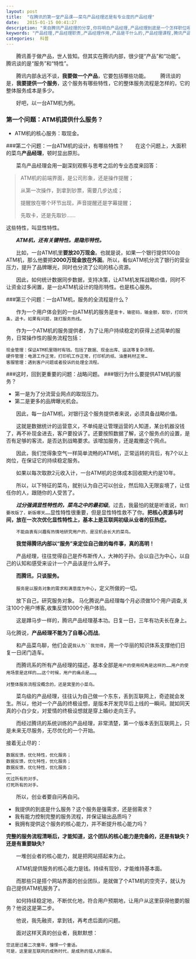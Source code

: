 ```yaml
---
layout: post
title:  "在腾讯的第一堂产品课——菜鸟产品经理还是有专业度的产品经理"
date:   2015-01-15 00:41:27
description: "来自腾讯产品经理的分享,你将明白产品经理,产品经理到底是一个怎样职位呢?他的主要职责是什么?一个刚入行的产品经理,甚至一个资深产品经理或多或少对该职位都会有某种迷惑。相信你能从这里得到收获。"
keywords: "产品经理,产品经理职责,产品经理作用,产品是干什么的,产品经理课程,腾讯产品经理,腾讯产品培训"
categories:  科普
---
```

&#160; &#160; &#160; &#160;腾讯善于做产品，世人皆知。但其实在腾讯内部，很少提“产品”和“功能”。
腾讯谈的是“服务”和“特性”。
 
&#160; &#160; &#160; &#160;腾讯内部永远不谈，**我要做一个产品**，它要包括哪些功能。
&#160; &#160; &#160; &#160;腾讯谈的是，**我要提供一个服务**，这个服务有哪些特性，它的整体服务流程是怎样的，它的整体服务成本是多少。
 
&#160; &#160; &#160; &#160;好吧，以一台ATM机为例。
 
### 第一个问题：ATM机提供什么服务？
* ATM机的核心服务：取现金。
 
###第二个问题：一台ATM机的设计，有哪些特性？
&#160; &#160; &#160; &#160;在这个问题上，大面积的菜鸟**产品经理**，顿时显出原形。

&#160; &#160; &#160; &#160;菜鸟产品经理会用一副深刻观察与思考之后的专业态度来回答：

> ATM机的前端界面，是公司形象，还是操作提醒；
> 
> 从第一次操作，到拿到钞票，需要几步达成；
>
> 提醒放在哪个环节出现，声音提醒还是字幕提醒；
>
> 先取卡，还是先取钞……

这些特性，叫显性特性。

&#160; &#160; &#160; &#160;***ATM机，还有关键特性。是隐形特性。***

&#160; &#160; &#160; &#160;比如，一台ATM机里**要放20万现金**。也就是说，如果一个银行提供100台ATM机，那么他要把**2000万现金放在外面**。所以，看似ATM机分流了银行的营业压力，提升了品牌曝光，同时也分流了公司的核心资源。

&#160; &#160; &#160; &#160;因此，如何统计数据同步数据，支持决策，让ATM机发挥战略价值，同时不让资金过多闲置，是一台ATM机设计的隐形特性。也是核心服务。

###第三个问题：一台ATM机，服务的全流程是什么？

&#160; &#160; &#160; &#160;作为一个用户体会到的一台ATM机的服务是`查卡，输密码，输金额，取钞，打印凭条，退卡。如果有问题，拨打服务热线。`

 
&#160; &#160; &#160; &#160;作为一个ATM机的服务提供者，为了让用户持续稳定的获得上述简单的服务，日常操作性的服务流程包括：

	现金管理：保证ATM机里随时有钱。包括了数据、现金出库、运送等复杂流程。
	硬件管理：电源工作正常，打印机工作正常，打印机的纸、油墨耗材正常…
	客服管理：遇到客户问题或者投诉的处理全流程。
 
###这时，回到更重要的问题：战略问题。
###银行为什么要提供ATM机的服务？

* 第一是为了分流营业网点的取现压力。
* 第二是更多的品牌曝光机会。

&#160; &#160; &#160; &#160;因此，每一台ATM机，对银行这个服务提供者来说，必须具备战略价值。

&#160; &#160; &#160; &#160;这就是数据统计的运营意义，不单纯是让管理运营的人知道，某台机器没钱了，再不补现金进去，客户要投诉了。还要按照数据了解，这个服务点的设置，是否有足够的客流，是否达到战略要求。该增加服务，还是裁撤这个网点。

&#160; &#160; &#160; &#160;因此，我们觉得象空气一样简单流畅的ATM机，正常运转的背后，有7个以上岗位，在保证它的持续稳定服务。

&#160; &#160; &#160; &#160;如果以每次取款2元收入计，一台ATM机的总体成本回收期大约是10年。
 
&#160; &#160; &#160; &#160;所以，以下特征的菜鸟，就别认为自己可以创业，然后陷入无限妄境了，让信任你的人，跟随你的人受苦了。
 
&#160; &#160; &#160; &#160;***过分强调显性特性的，菜鸟之中的最初级***。过去，我最怕的就是听谁说，`我们要改版了，新版哪天……`显性特性很重要，但是显性特性救不了你。**把核心资源与时间，放在一次次优化显性特性上，基本上是互联网初级从业者的狂热症。**

&#160; &#160; &#160; &#160;`不能由衷有兴趣有热情地研究用户的，是没机会长大的菜鸟。`

&#160; &#160; &#160; &#160;**我觉得腾讯内部以“服务”来定位自己做的每件事，真的高明！**

&#160; &#160; &#160; &#160;产品经理，往往觉得自己是乔布斯传人，大神的子孙。会以自己为中心，以自己的认知和感受来设计一个产品该是什么样子。

&#160; &#160; &#160; &#160;**而腾讯，只谈服务。**

&#160; &#160; &#160; &#160;`服务是以服务对象的需求和满意度为中心`，定义所做的一切。

&#160; &#160; &#160; &#160;放下自己，研究服务对象。
马化腾说产品经理每个月必须做10个用户调查,关注100个用户博客,收集反馈1000个用户体验。

&#160; &#160; &#160; &#160;这是蹲马步一样的，腾讯产品经理基本功。日复一日，三年有功夫长在身上。

马化腾说，**产品经理不能为了自尊心而战**。
 
&#160; &#160; &#160; &#160;和产品菜鸟聊，他们会说`我认为``我觉得`，用一个华丽的知识体系支撑他们日复一日闭门造车。

&#160; &#160; &#160; &#160;而腾讯系的所有产品经理的描述，基本全部是`用户的使用视角是这样的……用户的使用场景是这样的……这个时候，用户的痛点是……`。
 
`对整体服务流程没概念的，还是窝里的小菜鸟。`

&#160; &#160; &#160; &#160;菜鸟级的产品经理，往往认为自己做一个东东，丢到互联网上，奇迹就会发生。所以，他对一个产品的终极设想，是版本开发完毕后上线的一瞬间。就如同天真的小白少女，对爱情的终极设想就是穿上婚纱走向王子。
 
&#160; &#160; &#160; &#160;而经过腾讯的系统训练的产品经理，非常清楚，第一个版本丢到互联网上，只是未来无尽服务，无尽优化的一个开始。

接着无止尽的：

	数据反馈，优化特性，优化服务；
	数据反馈，优化特性，优化服务；
	数据反馈，优化特性，优化服务；
	……
	优过所有的对手。
	打死所有的对手。

&#160; &#160; &#160; &#160;所以，创业者要自问再自问。

* 我提供的到底是什么服务？这个服务是强需求，还是弱需求？
* 我有能力控制完整的服务流程，并保证输出品质吗？
* 我拥有提供这个服务的核心能力，并不断提升核心能力吗？
 
**完整的服务流程清晰后，才能知道，这个团队的核心能力是完备的，还是有缺失？还是有重要缺失?**

&#160; &#160; &#160; &#160;一堆创业者的核心能力，就是把网站搭起来为止。
 
&#160; &#160; &#160; &#160;ATM机提供服务的核心能力是钱。持续有现钞，才能维持基本面。
 
&#160; &#160; &#160; &#160;而那些只是搭个网站界面的创业团队，是就做了个ATM机的空壳子，就认为自己提供ATM机服务了。

&#160; &#160; &#160; &#160;如何持续稳定地，不断优化地，符合用户预期地，让用户从这里获得他要的服务？他说这是第二步。

&#160; &#160; &#160; &#160;他说，我先融资，拿到钱，再考虑后面的问题。

&#160; &#160; &#160; &#160;面对这样天真的创业者，我默默想：

	您这是过着二次童年，憧憬一个童话。
	可是，这里是互联网的成熟时代，是成熟的猎人的厮杀。


